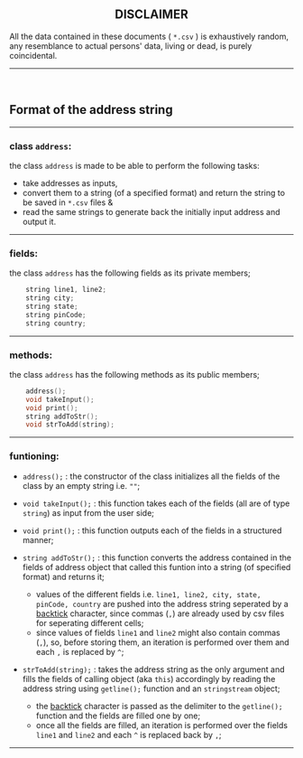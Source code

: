 <br>
<h2 align="center"> DISCLAIMER </h2>

All the data contained in these documents ( `*.csv` ) is exhaustively random, any resemblance to actual persons' data, living or dead, is purely coincidental.



___

<br>

## Format of the address string
___
### class `address`:
the class `address` is made to be able to perform the following tasks:
- take addresses as inputs,
- convert them to a string (of a specified format) and return the string to be saved in `*.csv` files &
- read the same strings to generate back the initially input address and output it.

___
### fields:
the class `address` has the following fields as its private members;
```cpp
    string line1, line2;
    string city;
    string state;
    string pinCode;
    string country;
```

___
### methods:
the class `address` has the following methods as its public members;
```cpp
    address();
    void takeInput();
    void print();
    string addToStr();
    void strToAdd(string);
```
___
### funtioning:
- `address();` : the constructor of the class initializes all the fields of the class by an empty string i.e. `""`;
- `void takeInput();` : this function takes each of the fields (all are of type `string`) as input from the user side;
- `void print();` : this function outputs each of the fields in a structured manner;
- `string addToStr();` : this function converts the address contained in the fields of address object that called this funtion into a string (of specified format) and returns it;

    - values of the different fields i.e. `line1, line2, city, state, pinCode, country` are pushed into the address string seperated by a [backtick](https://en.wikipedia.org/wiki/Grave_accent) character, since commas (`,`) are already used by csv files for seperating different cells;
    - since values of fields `line1` and `line2` might also contain commas (`,`), so, before storing them, an iteration is performed over them and each `,` is replaced by `^`;
 - `strToAdd(string);` : takes the address string as the only argument and fills the fields of calling object (aka `this`) accordingly by reading the address string using `getline();` function and an `stringstream` object;

    - the [backtick](https://en.wikipedia.org/wiki/Grave_accent) character is passed as the delimiter to the `getline();` function and the fields are filled one by one;
    - once all the fields are filled, an iteration is performed over the fields `line1` and `line2` and each `^` is replaced back by `,`;
___
